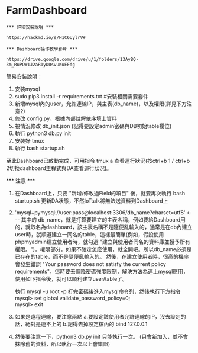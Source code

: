 # FarmDashboard


    *** 詳細安裝說明 ***

    https://hackmd.io/s/H1C6UylrV#

    *** Dashboard操作教學影片 ***

    https://drive.google.com/drive/u/1/folders/13AyBQ-3m_RuPOW1J2aR1yD0svUKuEFdg



簡易安裝說明：
1. 安裝mysql
2. sudo pip3 install -r requirements.txt   #安裝相關需要套件
3. 新增mysql內的user，允許連線IP，與主表(db_name)，以及權限(詳見下方注意2)
4. 修改 config.py，根據內部註解依序填上資料
5. 視情況修改 db_init.json (記得要設定admin密碼與DB初始table欄位)
6. 執行 python3 db.py init
7. 安裝好 tmux
8. 執行 bash startup.sh

至此Dashboard已啟動完成，可用指令 tmux a 查看運行狀況(按ctrl+b 1 / ctrl+b 2切換dashboard主程式與DA查看運行狀況)。

*** 注意 ***
1. 在Dashboard上，只要 "新增/修改過Field的項目" 後，就要再次執行 bash startup.sh 更新DA狀態，不然IoTtalk將無法送資料到Dashboard上

2. 'mysql+pymysql://user:pass@localhost:3306/db_name?charset=utf8'   <--- 其中的 db_name，就是打算要建立的主表名稱，例如要給Dashboard用的，就取名為dashboard，該主表名稱不是隨便亂輸入的，通常是在db內建立user時，就順道建立一同名的table，這樣最簡單(例如，假設使用phpmyadmin建立使用者時，就勾選 "建立與使用者同名的資料庫並授予所有權限。")，權限部分，如果不確定怎麼使用，就全開吧。所以db_name必須是已存在的table，而不是隨便亂輸入的。
然後，在建立使用者時，很高的機率會發生錯誤 "Your password does not satisfy the current policy requirements"，這時要去調降密碼強度限制，解決方法為連上mysql應用，使用如下指令後，就可以順利建立user/table了。

    執行 mysql -u root -p 打完密碼後進入mysql命令列，然後執行下方指令    
    mysql> set global validate_password_policy=0;    
    mysql> exit
    
    
3. 如果是遠程連線，要注意兩點 a.要設定該使用者允許連線的IP，沒去設定的話，絕對是連不上的  b.記得去掉設定檔內的 bind 127.0.0.1

4. 然後要注意一下，python3 db.py init 只能執行一次。 (只會新加入，並不會抹除舊的資料，所以執行一次以上會錯誤)










